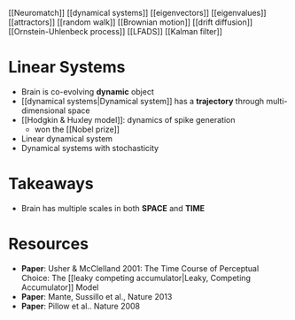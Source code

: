 [[Neuromatch]]
[[dynamical systems]]
[[eigenvectors]]
[[eigenvalues]]
[[attractors]]
[[random walk]]
[[Brownian motion]]
[[drift diffusion]]
[[Ornstein-Uhlenbeck process]]
[[LFADS]]
[[Kalman filter]]

# Linear Systems
- Brain is co-evolving **dynamic** object
- [[dynamical systems|Dynamical system]] has a **trajectory** through multi-dimensional space
- [[Hodgkin & Huxley model]]: dynamics of spike generation
	- won the [[Nobel prize]]
- Linear dynamical system
- Dynamical systems with stochasticity

# Takeaways
- Brain has multiple scales in both **SPACE** and **TIME**


# Resources
- **Paper**: Usher & McClelland 2001: The Time Course of Perceptual Choice: The [[leaky competing accumulator|Leaky, Competing Accumulator]] Model
- **Paper**: Mante, Sussillo et al., Nature 2013
- **Paper**: Pillow et al.. Nature 2008




